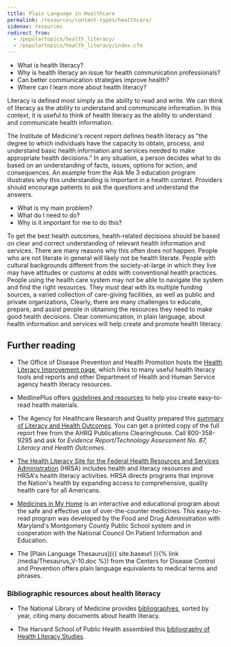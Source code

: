 ```yaml
---
title: Plain Language in Healthcare
permalink: /resources/content-types/healthcare/
sidenav: resources
redirect_from:
  - /populartopics/health_literacy/
  - /populartopics/health_literacy/index.cfm
---
```


- What is health literacy?
- Why is health literacy an issue for health communication professionals?
- Can better communication strategies improve health?
- Where can I learn more about health literacy?

Literacy is defined most simply as the ability to read and write. We can think of literacy as the ability to understand and communicate information. In this context, it is useful to think of health literacy as the ability to understand and communicate health information.

The Institute of Medicine's recent report defines health literacy as "the degree to which individuals have the capacity to obtain, process, and understand basic health information and services needed to make appropriate health decisions." In any situation, a person decides what to do based on an understanding of facts, issues, options for action, and consequences. An example from the Ask Me 3 education program illustrates why this understanding is important in a health context. Providers should encourage patients to ask the questions and understand the answers.

- What is my main problem?
- What do I need to do?
- Why is it important for me to do this?

To get the best health outcomes, health-related decisions should be based on clear and correct understanding of relevant health information and services. There are many reasons why this often does not happen. People who are not literate in general will likely not be health literate. People with cultural backgrounds different from the society-at-large in which they live may have attitudes or customs at odds with conventional health practices. People using the health care system may not be able to navigate the system and find the right resources. They must deal with its multiple funding sources, a varied collection of care-giving facilities, as well as public and private organizations, Clearly, there are many challenges to educate, prepare, and assist people in obtaining the resources they need to make good health decisions. Clear communication, in plain language, about health information and services will help create and promote health literacy.

## Further reading

- The Office of Disease Prevention and Health Promotion hosts the [Health Literacy Improvement page](https://health.gov/our-work/health-literacy), which links to many useful health literacy tools and reports and other Department of Health and Human Service agency health literacy resources.

- MedlinePlus offers [guidelines and resources](https://medlineplus.gov/healthliteracy.html) to help you create easy-to-read health materials.

- The Agency for Healthcare Research and Quality prepared this [summary of Literacy and Health Outcomes](https://www.ahrq.gov/professionals/clinicians-providers/guidelines-recommendations/index.html). You can get a printed copy of the full report free from the AHRQ Publications Clearinghouse. Call 800-358-9295 and ask for _Evidence Report/Technology Assessment No. 87, Literacy and Health Outcomes_.

- [The Health Literacy Site for the Federal Health Resources and Services Administration](https://www.hrsa.gov/about/organization/bureaus/ohe/health-literacy/index.html) (HRSA) includes health and literacy resources and HRSA's health literacy activities. HRSA directs programs that improve the Nation's health by expanding access to comprehensive, quality health care for all Americans.

- [Medicines in My Home](https://www.fda.gov/Drugs/ResourcesForYou/Consumers/BuyingUsingMedicineSafely/UnderstandingOver-the-CounterMedicines/ucm092139.htm) is an interactive and educational program about the safe and effective use of over-the-counter medicines. This easy-to-read program was developed by the Food and Drug Administration with Maryland's Montgomery County Public School system and in cooperation with the National Council On Patient Information and Education.<br>

- The [Plain Language Thesaurus]({{ site.baseurl }}{% link /media/Thesaurus_V-10.doc %}) from the Centers for Disease Control and Prevention offers plain language equivalents to medical terms and phrases.

### Bibliographic resources about health literacy

- The National Library of Medicine provides [bibliographies](http://www.nlm.nih.gov/services/queries/health_literacy.html), sorted by year, citing many documents about health literacy.

- The Harvard School of Public Health assembled this [bibliography of Health Literacy Studies](https://www.hsph.harvard.edu/healthliteracy/).
